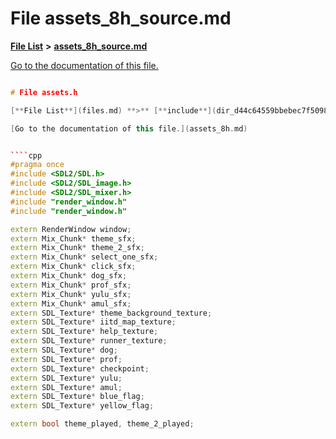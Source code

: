 
# File assets\_8h\_source.md

[**File List**](files.md) **>** [**assets\_8h\_source.md**](assets__8h__source_8md.md)

[Go to the documentation of this file.](assets__8h__source_8md.md) 


````cpp

# File assets.h

[**File List**](files.md) **>** [**include**](dir_d44c64559bbebec7f509842c48db8b23.md) **>** [**assets.h**](assets_8h.md)

[Go to the documentation of this file.](assets_8h.md) 


````cpp
#pragma once
#include <SDL2/SDL.h>
#include <SDL2/SDL_image.h>
#include <SDL2/SDL_mixer.h>
#include "render_window.h"
#include "render_window.h"

extern RenderWindow window;
extern Mix_Chunk* theme_sfx;
extern Mix_Chunk* theme_2_sfx;
extern Mix_Chunk* select_one_sfx;
extern Mix_Chunk* click_sfx;
extern Mix_Chunk* dog_sfx;
extern Mix_Chunk* prof_sfx;
extern Mix_Chunk* yulu_sfx;
extern Mix_Chunk* amul_sfx;
extern SDL_Texture* theme_background_texture;
extern SDL_Texture* iitd_map_texture;
extern SDL_Texture* help_texture;
extern SDL_Texture* runner_texture;
extern SDL_Texture* dog;
extern SDL_Texture* prof;
extern SDL_Texture* checkpoint;
extern SDL_Texture* yulu;
extern SDL_Texture* amul;
extern SDL_Texture* blue_flag;
extern SDL_Texture* yellow_flag;

extern bool theme_played, theme_2_played;
````

````

